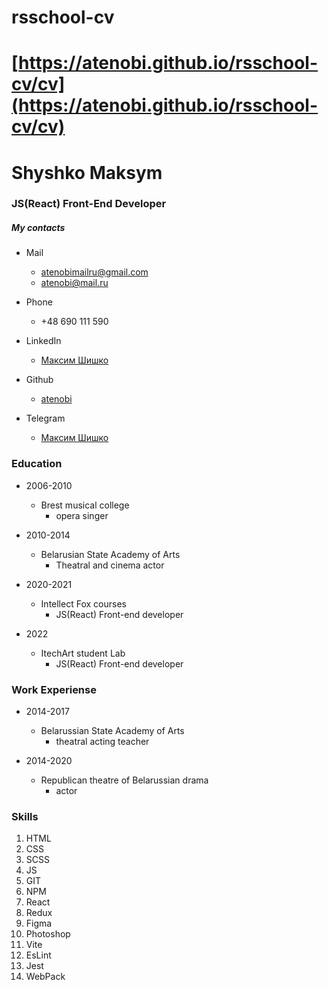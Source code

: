 # rsschool-cv
# [https://atenobi.github.io/rsschool-cv/cv](https://atenobi.github.io/rsschool-cv/cv)

# Shyshko Maksym
### JS(React) Front-End Developer

##### My contacts
* Mail 
    + [atenobimailru@gmail.com](atenobimailru@gmail.com)
    + [atenobi@mail.ru](atenobi@mail.ru)

* Phone
    + \+48 690 111 590  

* LinkedIn
    + [Максим Шишко](https://www.linkedin.com/in/max-shyshko-js-react-j-dev/)

* Github
    + [atenobi](https://github.com/atenobi/)

* Telegram
    + [Максим Шишко](https://facebook.com/atenobi/)

### Education

* 2006-2010
    + Brest musical college
        - opera singer

* 2010-2014
    + Belarusian State Academy of Arts
        - Theatral and cinema actor 

* 2020-2021
    + Intellect Fox courses
        - JS(React) Front-end developer 

* 2022
    + ItechArt student Lab
        - JS(React) Front-end developer

### Work Experiense

* 2014-2017
    + Belarussian State Academy of Arts
        - theatral acting teacher

* 2014-2020
    + Republican theatre of Belarussian drama
        - actor

### Skills
1. HTML
2. CSS
3. SCSS
4. JS
5. GIT
6. NPM
7. React
8. Redux
9. Figma
10. Photoshop
11. Vite
12. EsLint
13. Jest
14. WebPack


